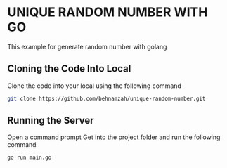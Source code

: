 # UNIQUE RANDOM NUMBER WITH GO
This example for generate random number with golang

## Cloning the Code Into Local

Clone the code into your local using the following command

```bash
git clone https://github.com/behnamzah/unique-random-number.git
```

## Running the Server 

Open a command prompt Get into the project folder and run the following command

```bash
go run main.go
```

